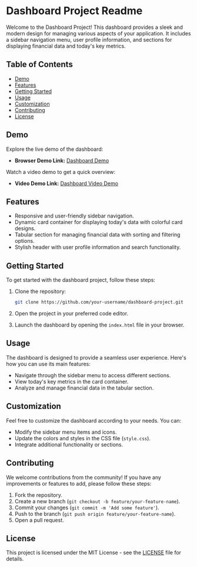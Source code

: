 # Dashboard Project Readme

Welcome to the Dashboard Project! This dashboard provides a sleek and modern design for managing various aspects of your application. It includes a sidebar navigation menu, user profile information, and sections for displaying financial data and today's key metrics.

## Table of Contents
- [Demo](#demo)
- [Features](#features)
- [Getting Started](#getting-started)
- [Usage](#usage)
- [Customization](#customization)
- [Contributing](#contributing)
- [License](#license)

## Demo

Explore the live demo of the dashboard:
- **Browser Demo Link:** [Dashboard Demo](#) 

Watch a video demo to get a quick overview:
- **Video Demo Link:** [Dashboard Video Demo](#) 


## Features

- Responsive and user-friendly sidebar navigation.
- Dynamic card container for displaying today's data with colorful card designs.
- Tabular section for managing financial data with sorting and filtering options.
- Stylish header with user profile information and search functionality.

## Getting Started

To get started with the dashboard project, follow these steps:

1. Clone the repository:
   ```bash
   git clone https://github.com/your-username/dashboard-project.git
   ```

2. Open the project in your preferred code editor.

3. Launch the dashboard by opening the `index.html` file in your browser.

## Usage

The dashboard is designed to provide a seamless user experience. Here's how you can use its main features:

- Navigate through the sidebar menu to access different sections.
- View today's key metrics in the card container.
- Analyze and manage financial data in the tabular section.

## Customization

Feel free to customize the dashboard according to your needs. You can:

- Modify the sidebar menu items and icons.
- Update the colors and styles in the CSS file (`style.css`).
- Integrate additional functionality or sections.

## Contributing

We welcome contributions from the community! If you have any improvements or features to add, please follow these steps:

1. Fork the repository.
2. Create a new branch (`git checkout -b feature/your-feature-name`).
3. Commit your changes (`git commit -m 'Add some feature'`).
4. Push to the branch (`git push origin feature/your-feature-name`).
5. Open a pull request.

## License

This project is licensed under the MIT License - see the [LICENSE](LICENSE) file for details.

